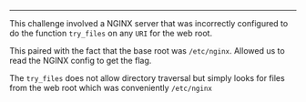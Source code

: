 
----
This challenge involved a NGINX server that was incorrectly configured to do the function `try_files` on any `URI` for the web root.

This paired with the fact that the base root was `/etc/nginx`. Allowed us to read the NGINX config to get the flag.

The `try_files` does not allow directory traversal but simply looks for files from the web root which was conveniently `/etc/nginx`
